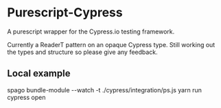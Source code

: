 # Purescript-Cypress

A purescript wrapper for the Cypress.io testing framework.

Currently a ReaderT pattern on an opaque Cypress type.
Still working out the types and structure so please give any feedback.

## Local example
spago bundle-module --watch -t ./cypress/integration/ps.js
yarn run cypress open
